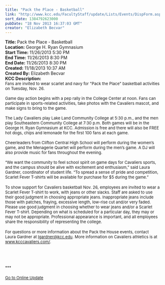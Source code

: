 ```yaml
---
title: "Pack the Place - Basketball"
link: "http://www.kcc.edu/FacultyStaff/update/Lists/Events/DispForm.aspx?ID=471"
sort_date: 1384792623000
pubDate: "18 Nov 2013 16:37:03 GMT"
creator: "Elizabeth Becvar"
---
```


<div><b>Title:</b> Pack the Place - Basketball</div>
<div><b>Location:</b> George H. Ryan Gymnasium</div>
<div><b>Start Time:</b> 11/26/2013 5:30 PM</div>
<div><b>End Time:</b> 11/26/2013 8:30 PM</div>
<div><b>End Date:</b> 11/26/2013 8:30 PM</div>
<div><b>Created:</b> 11/18/2013 10:37 AM</div>
<div><b>Created By:</b> Elizabeth Becvar</div>
<div><b>KCC Description:</b> <div class="ExternalClassE4B4A75900284C1E91C80285A5DE5246"><div><font size="2">Fans are invited to wear scarlet and navy for &quot;Pack the Place&quot; basketball activities on Tuesday, Nov. 26.<br /> <br />Game day action begins with a pep rally in the College Center at noon. Fans can participate in sports-related activities, take photos with the Cavaliers mascot, and make signs to bring to the game. <br /> <br />The Lady Cavaliers play Lake Land Community College at 5:30 p.m., and the men play Southeastern Community College at 7:30 p.m. Both games will be in the George H. Ryan Gymnasium at KCC. Admission is free and there will also be FREE hot dogs, chips and lemonade for the first 100 fans at each game.<br /> <br />Cheerleaders from Clifton Central High School will perform during the women’s game, and the Menagerie Quartet will perform during the men’s game. A DJ will also provide music for fans throughout the evening.<br /> <br />“We want the community to feel school spirit on game days for Cavaliers sports, and the campus should be alive with excitement and enthusiasm,” said Laura Gardner, coordinator of student life. “To spread a sense of pride and competition, Scarlet Fever T-shirts will be available for purchase for $5 during the game.”</font></div>
<div><font size="2"></font> </div>
<div><font size="2">To show support for Cavaliers basketball Nov. 26, employees are invited to wear a Scarlet Fever T-shirt to work, with jeans or other slacks. Staff are asked to use their good judgment in choosing appropriate jeans. Inappropriate jeans include those with patches, fraying, excessive length, low-rise cut and/or very faded. Please use good judgment in choosing whether to wear jeans and/or a Scarlet Fever T-shirt. Depending on what is scheduled for a particular day, they may or may not be appropriate. Professional appearance is important, and all employees share the responsibility of representing the college.</font></div>
<div> </div>
<div><font size="2">For questions or more information about the Pack the House events, contact Laura Gardner at </font><a href="mailto:lgardner@kcc.edu"><font size="2">lgardner@kcc.edu</font></a><font size="2">. More information on Cavaliers athletics is at </font><a href="http://www.kcccavaliers.com/"><font size="2">www.kcccavaliers.com/</font></a><font size="2">.<br /></font></div>
<div><font size="2"></font> </div>
<div><font size="2"></font> </div>
<div><font size="2"></font> </div>
<div> </div>
<div><font size="2">***</font></div>
<div><font size="2"></font> </div>
<div><font size="2"><a href="/FacultyStaff/update/Pages/dailyupdate.aspx">Go to Online Update</a></font></div>
<div><font size="2"></font> </div>
<div><font size="2"></font> </div></div></div>
